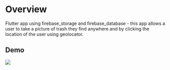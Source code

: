 # Overview
Flutter app using firebase_storage and firebase_database - this app allows a user to take a picture of trash they find anywhere and by clicking the location of the user using geolocator. 

## Demo
![](wasteagram.gif)
